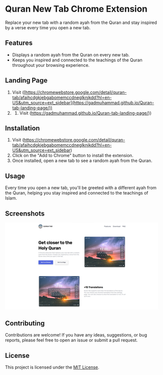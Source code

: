 # Quran New Tab Chrome Extension

Replace your new tab with a random ayah from the Quran and stay inspired by a verse every time you open a new tab.

## Features

- Displays a random ayah from the Quran on every new tab.
- Keeps you inspired and connected to the teachings of the Quran throughout your browsing experience.

## Landing Page
1. Visit ([https://chromewebstore.google.com/detail/quran-tab/afaihcdgkjebgabomemccdneglknjkdd?hl=en-US&utm_source=ext_sidebar](https://gadmuhammad.github.io/Quran-tab-landing-page/))
2. 1. Visit (https://gadmuhammad.github.io/Quran-tab-landing-page/))


## Installation

1. Visit (https://chromewebstore.google.com/detail/quran-tab/afaihcdgkjebgabomemccdneglknjkdd?hl=en-US&utm_source=ext_sidebar)
2. Click on the "Add to Chrome" button to install the extension.
3. Once installed, open a new tab to see a random ayah from the Quran.

## Usage

Every time you open a new tab, you'll be greeted with a different ayah from the Quran, helping you stay inspired and connected to the teachings of Islam.

## Screenshots

![Landing Page Preview](images/Screenshot%202024-03-12%20130329.png)

## Contributing

Contributions are welcome! If you have any ideas, suggestions, or bug reports, please feel free to open an issue or submit a pull request.

## License

This project is licensed under the [MIT License](LICENSE).
